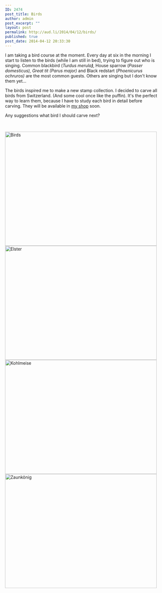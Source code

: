 ```yaml
---
ID: 2474
post_title: Birds
author: admin
post_excerpt: ""
layout: post
permalink: http://aud.li/2014/04/12/birds/
published: true
post_date: 2014-04-12 20:33:30
---
```

I am taking a bird course at the moment. Every day at six in the morning I start to listen to the birds (while I am still in bed), trying to figure out who is singing. Common blackbird (<i>Turdus merula</i><b><i>)</i></b>, House sparrow (<i>Passer domesticus), Great tit (<i>Parus major)</i></i> and Black redstart (<i>Phoenicurus ochruros)</i> are the most common guests. Others are singing but I don't know them yet...

The birds inspired me to make a new stamp collection. I decided to carve all birds from Switzerland. (And some cool once like the puffin). It's the perfect way to learn them, because I have to study each bird in detail before carving. They will be available in <a href="https://www.etsy.com/shop/audli?ref=search_shop_redirect">my shop</a> soon.

Any suggestions what bird I should carve next?

&nbsp;

<a href="http://aud.li/wp-content/uploads/2014/04/Birds.jpg"><img class="alignnone size-medium wp-image-2475" alt="Birds" src="http://aud.li/wp-content/uploads/2014/04/Birds-500x375.jpg" width="500" height="375" /></a> <a href="http://aud.li/wp-content/uploads/2014/04/Elster.jpg"><img class="alignnone size-medium wp-image-2476" alt="Elster" src="http://aud.li/wp-content/uploads/2014/04/Elster-500x375.jpg" width="500" height="375" /></a> <a href="http://aud.li/wp-content/uploads/2014/04/Kohlmeise.jpg"><img class="alignnone size-medium wp-image-2477" alt="Kohlmeise" src="http://aud.li/wp-content/uploads/2014/04/Kohlmeise-500x375.jpg" width="500" height="375" /></a> <a href="http://aud.li/wp-content/uploads/2014/04/Zaunkönig.jpg"><img class="alignnone size-medium wp-image-2478" alt="Zaunkönig" src="http://aud.li/wp-content/uploads/2014/04/Zaunkönig-500x375.jpg" width="500" height="375" /></a>

&nbsp;